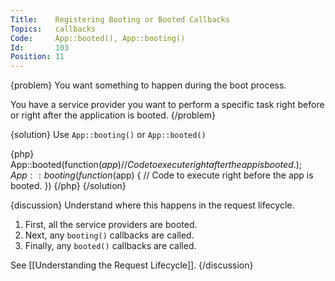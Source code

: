 ```yaml
---
Title:    Registering Booting or Booted Callbacks
Topics:   callbacks
Code:     App::booted(), App::booting()
Id:       103
Position: 11
---
```


{problem}
You want something to happen during the boot process.

You have a service provider you want to perform a specific task right before or right after the application is booted.
{/problem}

{solution}
Use `App::booting()` or `App::booted()`

{php}
App::booted(function($app)
{
    // Code to execute right after the app is booted.
});
App::booting(function($app)
{
    // Code to execute right before the app is booted.
})
{/php}
{/solution}

{discussion}
Understand where this happens in the request lifecycle.

1. First, all the service providers are booted.
2. Next, any `booting()` callbacks are called.
3. Finally, any `booted()` callbacks are called.

See [[Understanding the Request Lifecycle]].
{/discussion}
